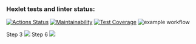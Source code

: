 ### Hexlet tests and linter status:
[![Actions Status](https://github.com/SmokieEyes/frontend-project-46/workflows/hexlet-check/badge.svg)](https://github.com/SmokieEyes/frontend-project-46/actions)
[![Maintainability](https://api.codeclimate.com/v1/badges/5b63d71981c488b4b25b/maintainability)](https://codeclimate.com/github/SmokieEyes/frontend-project-46/maintainability)
[![Test Coverage](https://api.codeclimate.com/v1/badges/5b63d71981c488b4b25b/test_coverage)](https://codeclimate.com/github/SmokieEyes/frontend-project-46/test_coverage)
![example workflow](https://github.com/SmokieEyes/frontend-project-46/actions/workflows/gitHub-actions.yml/badge.svg)

Step 3 
<a href="https://asciinema.org/a/WEGRyVnckQJBODLILrlpBKYtc" target="_blank"><img src="https://asciinema.org/a/WEGRyVnckQJBODLILrlpBKYtc.svg" /></a>
Step 6
<a href="https://asciinema.org/a/cWNpMHb6X8DwficM2AIdTmbYQ" target="_blank"><img src="https://asciinema.org/a/cWNpMHb6X8DwficM2AIdTmbYQ.svg" /></a>